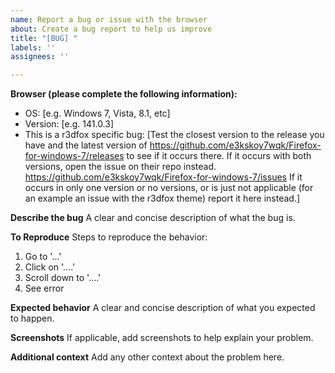```yaml
---
name: Report a bug or issue with the browser
about: Create a bug report to help us improve
title: "[BUG] "
labels: ''
assignees: ''

---
```


**Browser (please complete the following information):**
 - OS: [e.g. Windows 7, Vista, 8.1, etc]
 - Version: [e.g. 141.0.3]
 - This is a r3dfox specific bug: [Test the closest version to the release you have and the latest version of https://github.com/e3kskoy7wqk/Firefox-for-windows-7/releases to see if it occurs there. If it occurs with both versions, open the issue on their repo instead. https://github.com/e3kskoy7wqk/Firefox-for-windows-7/issues If it occurs in only one version or no versions, or is just not applicable (for an example an issue with the r3dfox theme) report it here instead.]

**Describe the bug**
A clear and concise description of what the bug is.

**To Reproduce**
Steps to reproduce the behavior:
1. Go to '...'
2. Click on '....'
3. Scroll down to '....'
4. See error

**Expected behavior**
A clear and concise description of what you expected to happen.

**Screenshots**
If applicable, add screenshots to help explain your problem.

**Additional context**
Add any other context about the problem here.
